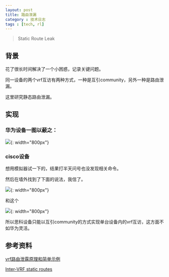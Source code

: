 ```yaml
---
layout: post
title: 路由泄漏
category : 技术日志
tags : [tech, rl]
---
```


>Static Route Leak

## 背景

花了很长时间解决了一个小困惑，记录关键问题。

同一设备的两个vrf互访有两种方式，一种是互引community，另外一种是路由泄漏。

这里研究静态路由泄漏。

## 实现

### 华为设备一图以蔽之：

![](   https://themeiwu.com/img/tech/tech1227.png){: width="800px"}

### cisco设备

想用模拟器试一下的，结果打半天问号也没发现相关命令。

然后在墙外找到了下面的说法，我信了。

![](   https://themeiwu.com/img/tech/tech122701.PNG){: width="800px"}

和这个

![](   https://themeiwu.com/img/tech/tech122702.PNG){: width="800px"}

所以思科设备只能以互引community的方式实现单台设备内的vrf互访，这方面不如华为灵活。

## 参考资料

[vrf路由泄露原理和简单示例](https://blog.csdn.net/jamie1025/article/details/70145259)

[Inter-VRF static routes](https://blog.ipspace.net/2009/06/inter-vrf-static-routes.html)
